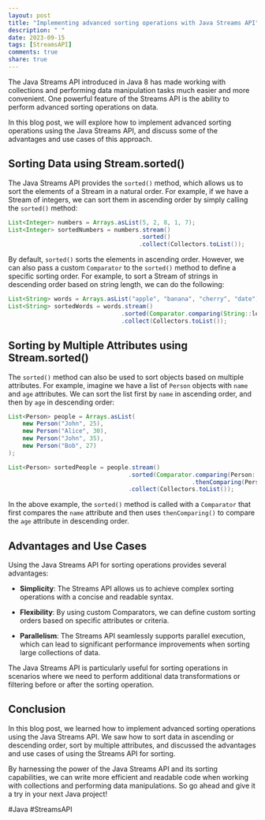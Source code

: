 ```yaml
---
layout: post
title: "Implementing advanced sorting operations with Java Streams API"
description: " "
date: 2023-09-15
tags: [StreamsAPI]
comments: true
share: true
---
```


The Java Streams API introduced in Java 8 has made working with collections and performing data manipulation tasks much easier and more convenient. One powerful feature of the Streams API is the ability to perform advanced sorting operations on data.

In this blog post, we will explore how to implement advanced sorting operations using the Java Streams API, and discuss some of the advantages and use cases of this approach.

## Sorting Data using Stream.sorted()

The Java Streams API provides the `sorted()` method, which allows us to sort the elements of a Stream in a natural order. For example, if we have a Stream of integers, we can sort them in ascending order by simply calling the `sorted()` method:

```java
List<Integer> numbers = Arrays.asList(5, 2, 8, 1, 7);
List<Integer> sortedNumbers = numbers.stream()
                                     .sorted()
                                     .collect(Collectors.toList());
```

By default, `sorted()` sorts the elements in ascending order. However, we can also pass a custom `Comparator` to the `sorted()` method to define a specific sorting order. For example, to sort a Stream of strings in descending order based on string length, we can do the following:

```java
List<String> words = Arrays.asList("apple", "banana", "cherry", "date");
List<String> sortedWords = words.stream()
                                .sorted(Comparator.comparing(String::length).reversed())
                                .collect(Collectors.toList());
```

## Sorting by Multiple Attributes using Stream.sorted()

The `sorted()` method can also be used to sort objects based on multiple attributes. For example, imagine we have a list of `Person` objects with `name` and `age` attributes. We can sort the list first by `name` in ascending order, and then by `age` in descending order:

```java
List<Person> people = Arrays.asList(
    new Person("John", 25),
    new Person("Alice", 30),
    new Person("John", 35),
    new Person("Bob", 27)
);

List<Person> sortedPeople = people.stream()
                                  .sorted(Comparator.comparing(Person::getName)
                                                    .thenComparing(Person::getAge, Comparator.reverseOrder()))
                                  .collect(Collectors.toList());
```

In the above example, the `sorted()` method is called with a `Comparator` that first compares the `name` attribute and then uses `thenComparing()` to compare the `age` attribute in descending order.

## Advantages and Use Cases

Using the Java Streams API for sorting operations provides several advantages:

- **Simplicity**: The Streams API allows us to achieve complex sorting operations with a concise and readable syntax.

- **Flexibility**: By using custom Comparators, we can define custom sorting orders based on specific attributes or criteria.

- **Parallelism**: The Streams API seamlessly supports parallel execution, which can lead to significant performance improvements when sorting large collections of data.

The Java Streams API is particularly useful for sorting operations in scenarios where we need to perform additional data transformations or filtering before or after the sorting operation.

## Conclusion

In this blog post, we learned how to implement advanced sorting operations using the Java Streams API. We saw how to sort data in ascending or descending order, sort by multiple attributes, and discussed the advantages and use cases of using the Streams API for sorting.

By harnessing the power of the Java Streams API and its sorting capabilities, we can write more efficient and readable code when working with collections and performing data manipulations. So go ahead and give it a try in your next Java project!

#Java #StreamsAPI